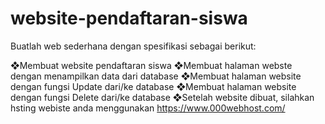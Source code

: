 # website-pendaftaran-siswa

Buatlah web sederhana dengan spesifikasi sebagai berikut:

❖Membuat website pendaftaran siswa
❖Membuat halaman webste dengan menampilkan data dari database
❖Membuat halaman website dengan fungsi Update dari/ke database
❖Membuat halaman website dengan fungsi Delete dari/ke database
❖Setelah website dibuat, silahkan hsting webiste anda menggunakan https://www.000webhost.com/
